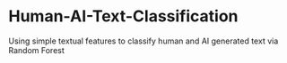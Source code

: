 # Human-AI-Text-Classification
Using simple textual features to classify human and AI generated text via Random Forest
